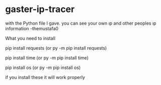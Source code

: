 # gaster-ip-tracer
with the Python file I gave. you can see your own ıp and other peoples ıp information -themustafa0

What you need to install

pip install requests (or py -m pip install requests)

pip install time (or py -m pip install time)

pip install os (or py -m pip install os)


if you install these it will work properly
